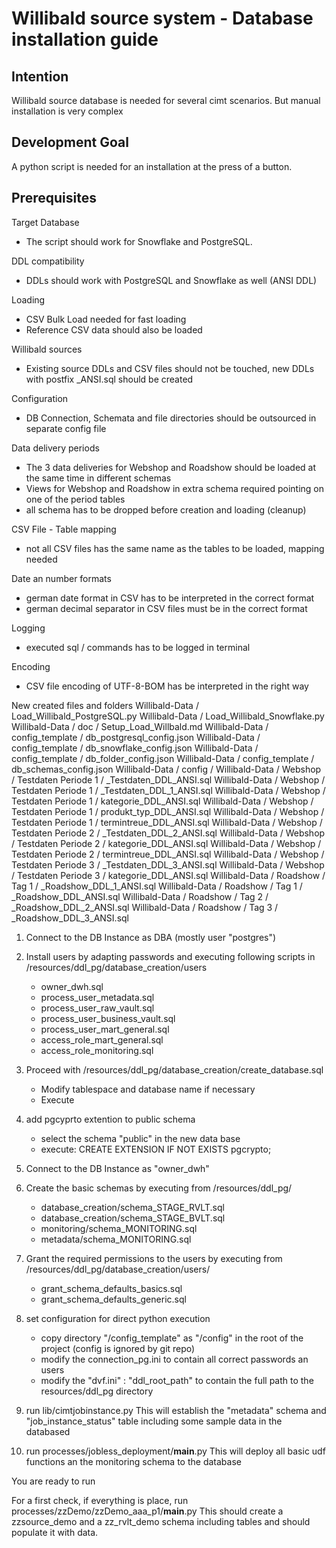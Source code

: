 # Willibald source system - Database installation guide 

## Intention 
Willibald  source database is needed for several cimt scenarios. But manual installation is very complex


## Development Goal
A python script is needed for an installation at the press of a button.


## Prerequisites

Target Database 
- The script should work for Snowflake and PostgreSQL.

DDL compatibility
- DDLs should work with PostgreSQL and Snowflake as well (ANSI DDL)

Loading 
- CSV Bulk Load needed for fast loading
- Reference CSV data should also be loaded

Willibald sources
- Existing source DDLs and CSV files should not be touched, new DDLs with postfix _ANSI.sql should be created

Configuration
- DB Connection, Schemata and file directories should be outsourced in separate config file

Data delivery periods
- The 3 data deliveries for Webshop and Roadshow should be loaded at the same time in different schemas
- Views for Webshop and Roadshow in extra schema required pointing on one of the period tables
- all schema has to be dropped before creation and loading (cleanup) 

CSV File - Table mapping
- not all CSV files has the same name as the tables to be loaded, mapping needed

Date an number formats
- german date format in CSV has to be interpreted in the correct format
- german decimal separator in CSV files must be  in the correct format

Logging
- executed sql / commands has to be logged in terminal 

Encoding
- CSV file encoding of UTF-8-BOM has be interpreted in the right way


New created files and folders
Willibald-Data / Load_Willibald_PostgreSQL.py
Willibald-Data / Load_Willibald_Snowflake.py
Willibald-Data / doc / Setup_Load_Willbald.md
Willibald-Data / config_template / db_postgresql_config.json
Willibald-Data / config_template / db_snowflake_config.json
Willibald-Data / config_template / db_folder_config.json
Willibald-Data / config_template / db_schemas_config.json
Willibald-Data / config /
Willibald-Data / Webshop / Testdaten Periode 1 / _Testdaten_DDL_ANSI.sql
Willibald-Data / Webshop / Testdaten Periode 1 / _Testdaten_DDL_1_ANSI.sql
Willibald-Data / Webshop / Testdaten Periode 1 / kategorie_DDL_ANSI.sql
Willibald-Data / Webshop / Testdaten Periode 1 / produkt_typ_DDL_ANSI.sql
Willibald-Data / Webshop / Testdaten Periode 1 / termintreue_DDL_ANSI.sql
Willibald-Data / Webshop / Testdaten Periode 2 / _Testdaten_DDL_2_ANSI.sql
Willibald-Data / Webshop / Testdaten Periode 2 / kategorie_DDL_ANSI.sql
Willibald-Data / Webshop / Testdaten Periode 2 / termintreue_DDL_ANSI.sql
Willibald-Data / Webshop / Testdaten Periode 3 / _Testdaten_DDL_3_ANSI.sql
Willibald-Data / Webshop / Testdaten Periode 3 / kategorie_DDL_ANSI.sql
Willibald-Data / Roadshow / Tag 1 / _Roadshow_DDL_1_ANSI.sql
Willibald-Data / Roadshow / Tag 1 / _Roadshow_DDL_ANSI.sql
Willibald-Data / Roadshow / Tag 2 / _Roadshow_DDL_2_ANSI.sql
Willibald-Data / Roadshow / Tag 3 / _Roadshow_DDL_3_ANSI.sql


1. Connect to the DB Instance as DBA (mostly user "postgres")
   
2. Install users by adapting passwords and executing following scripts in
    /resources/ddl_pg/database_creation/users
   
   - owner_dwh.sql
   - process_user_metadata.sql
   - process_user_raw_vault.sql
   - process_user_business_vault.sql
   - process_user_mart_general.sql
   - access_role_mart_general.sql
   - access_role_monitoring.sql
   
3. Proceed with /resources/ddl_pg/database_creation/create_database.sql
   
   - Modify tablespace and database name if necessary
   - Execute

4. add pgcyprto extention to public schema
    - select the schema "public" in the new data base
    - execute: CREATE EXTENSION IF NOT EXISTS pgcrypto;
   
5. Connect to the DB Instance as "owner_dwh"
   
6. Create the basic schemas by executing from /resources/ddl_pg/
   
   - database_creation/schema_STAGE_RVLT.sql
   - database_creation/schema_STAGE_BVLT.sql
   - monitoring/schema_MONITORING.sql
   - metadata/schema_MONITORING.sql

7. Grant the required permissions to the users by executing  from /resources/ddl_pg/database_creation/users/
   
   - grant_schema_defaults_basics.sql
   - grant_schema_defaults_generic.sql

8. set configuration for direct python execution
   - copy directory "/config_template"  as "/config"  in the root of the project (config is ignored by git repo)
   - modify the connection_pg.ini to contain all correct passwords an users
   - modify the "dvf.ini" : "ddl_root_path" to contain the full path to the resources/ddl_pg directory
   
9. run lib/cimtjobinstance.py
   This will establish the "metadata" schema and "job_instance_status" table including some sample data in the databased
 
10. run  processes/jobless_deployment/__main__.py
   This will deploy all basic udf functions an the monitoring schema to the database
   
   You are ready to run

For a first check, if everything is place, run processes/zzDemo/zzDemo_aaa_p1/__main__.py
This should create a zzsource_demo and a zz_rvlt_demo schema including tables and should populate it with data.
   
   